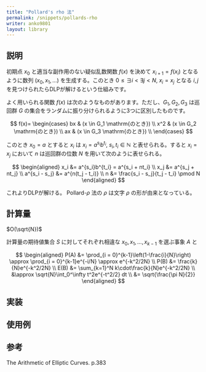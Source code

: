 ```yaml
---
title: "Pollard's rho 法"
permalink: /snippets/pollards-rho
writer: anko9801
layout: library
---
```


## 説明

初期点 $x_0$ と適当な副作用のない疑似乱数関数 $f(x)$ を決めて $x_{i+1} = f(x_i)$ となるように数列 $(x_0, x_1, \ldots)$ を生成する。このとき $0 \leq \exists i < \exists j < N$, $x_i = x_j$ となる $i,j$ を見つけられたらDLPが解けるという仕組みです。

よく用いられる関数 $f(x)$ は次のようなものがあります。ただし、$G_1, G_2, G_3$ は巡回群 $G$ の集合をランダムに振り分けられるように3つに区別したものです。

$$
f(x)=
\begin{cases}
bx & (x \in G_1 \mathrm{のとき}) \\
x^2 & (x \in G_2 \mathrm{のとき}) \\
ax & (x \in G_3 \mathrm{のとき}) \\
\end{cases}
$$

このとき $x_0 = a$ とすると $x_i$ は $x_i = a^{s_i}b^{t_i}$, $s_i, t_i \in \mathbb{N}$ と表せられる。すると $x_i = x_j$ において $n$ は巡回群の位数 $N$ を用いて次のように表せられる。

$$
\begin{aligned}
x_i &= a^{s_i}b^{t_i} = a^{s_i + nt_i} \\
x_j &= a^{s_j + nt_j} \\
a^{s_i - s_j} &= a^{n(t_j - t_i)} \\
n &= \frac{s_i - s_j}{t_j - t_i} \pmod N
\end{aligned}
$$

これよりDLPが解ける。
Pollard-$\rho$ 法の $\rho$ は文字 $\rho$ の形が由来となっている。

<!-- Pollard's Kangaroo 法 (Lambda 法)
$\rho$ 法は動く点が1つの値だったのに対し、 $\lambda$ 法は2つの値がランダムに動いていき、一方がもう一方の点に衝突したときDLPが解ける。

$$
\begin{aligned}
x_0 &= g^{a_0} & y_0 &= g^{b_0} \\
x_{i+1} &= x_ig^{r(x_i)} & y_{i+1} &= y_i g^{r(y_i)} \\
\end{aligned}
$$

$x_i = y_j$ となるとき -->

## 計算量

$O(\sqrt{N})$

計算量の期待値集合 $S$ に対してそれぞれ相違な $x_0, x_1, \ldots, x_{k-1}$ を選ぶ事象 $A$ と

$$
\begin{aligned}
P(A) &= \prod_{i = 0}^{k-1}\left(1-\frac{i}{N}\right) \approx \prod_{i = 0}^{k-1}e^{-i/N} \approx e^{-k^2/2N} \\
P(B) &= \frac{k}{N}e^{-k^2/2N} \\
E(B) &= \sum_{k=1}^N k\cdot\frac{k}{N}e^{-k^2/2N} \\
&\approx \sqrt{N}\int_0^\infty t^2e^{-t^2/2} dt \\
&= \sqrt{\frac{\pi N}{2}}
\end{aligned}
$$


## 実装

## 使用例

## 参考
The Arithmetic of Elliptic Curves. p.383